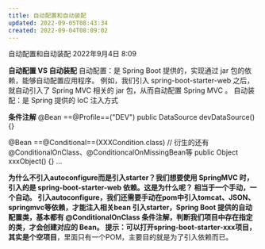 ```yaml
---
title: 自动配置和自动装配
updated: 2022-09-05T08:43:34
created: 2022-09-04T08:09:02
---
```


自动配置和自动装配
2022年9月4日
8:09

**自动配置 VS 自动装配**
自动配置：是 Spring Boot 提供的，实现通过 jar 包的依赖，能够自动配置应用程序。
例如，我们引入 spring-boot-starter-web 之后，就自动引入了 Spring MVC 相关的 jar 包，从而自动配置 Spring MVC 。
自动装配：是 Spring 提供的 IoC 注入方式

**条件注解**
@Bean
==@Profile==("DEV")
public DataSource devDataSource() {}

@Bean
==@Conditional==(XXXCondition.class) // 衍生的还有 @ConditionalOnClass、@ConditioncalOnMissingBean等
public Object xxxObject() {}
…

**为什么不引入autoconfigure而是引入starter？**我们想要使用 SpringMVC 时，引入的是 spring-boot-starter-web 依赖。这是为什么呢？
相当于一个手动，一个自动。
引入autoconfigure，我们还需要手动在pom中引入tomcat、JSON、springmvc等依赖，才能注入相关bean
引入starter，Spring Boot 提供的自动配置类，基本都有 @ConditionalOnClass 条件注解，判断我们项目中存在指定的类，才会创建对应的 Bean。
提示：可以打开spring-boot-starter-xxx项目，其实是个**空项目**，里面只有一个POM，主要目的就是为了引入依赖而已。
